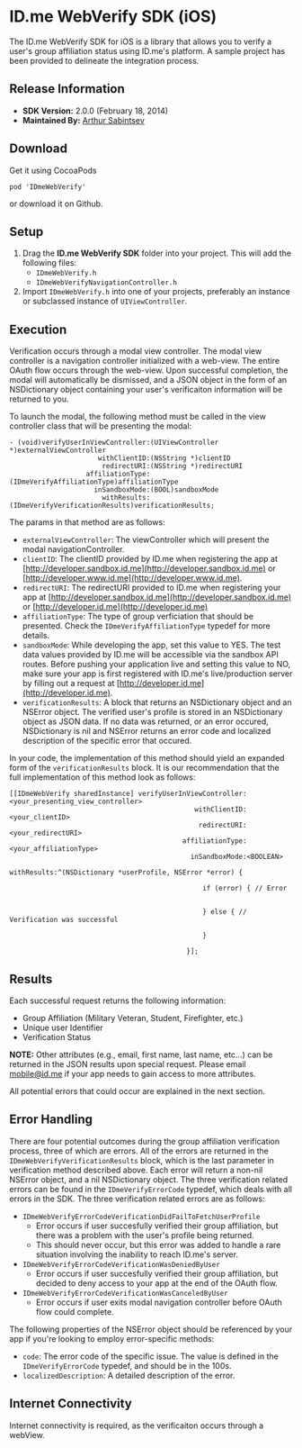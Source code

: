 # ID.me WebVerify SDK (iOS)
The ID.me WebVerify SDK for iOS is a library that allows you to verify a user's group affiliation status using ID.me's platform. A sample project has been provided to delineate the integration process.

## Release Information

- **SDK Version:** 2.0.0 (February 18, 2014)
- **Maintained By:** [Arthur Sabintsev](http://github.com/ArtSabintsev)

## Download

Get it using CocoaPods

```
pod 'IDmeWebVerify'
```

or download it on Github.

## Setup
1. Drag the **ID.me WebVerify SDK** folder into your project. This will add the following files:
	- `IDmeWebVerify.h`
	- `IDmeWebVerifyNavigationController.h`
2. Import `IDmeWebVerify.h` into one of your projects, preferably an instance or subclassed instance of `UIViewController`.

## Execution
Verification occurs through a modal view controller. The modal view controller is a navigation controller initialized with a web-view. The entire OAuth flow occurs through the web-view. Upon successful completion, the modal will automatically be dismissed, and a JSON object in the form of an NSDictionary object containing your user's verificaiton information will be returned to you.

To launch the modal, the following method must be called in the view controller class that will be presenting the modal:

```
- (void)verifyUserInViewController:(UIViewController *)externalViewController
                      withClientID:(NSString *)clientID
                       redirectURI:(NSString *)redirectURI
                   affiliationType:(IDmeVerifyAffiliationType)affiliationType
                     inSandboxMode:(BOOL)sandboxMode
                       withResults:(IDmeVerifyVerificationResults)verificationResults;
```

The params in that method are as follows:

- `externalViewController`: The viewController which will present the modal navigationController.
- `clientID`: The clientID provided by ID.me when registering the app at [http://developer.sandbox.id.me](http://developer.sandbox.id.me) or [http://developer.www.id.me](http://developer.www.id.me).
- `redirectURI`: The redirectURI provided to ID.me when registering your app at [http://developer.sandbox.id.me](http://developer.sandbox.id.me) or [http://developer.id.me](http://developer.id.me)
- `affiliationType`: The type of group verficiation that should be presented. Check the `IDmeVerifyAffiliationType` typedef for more details.
- `sandboxMode`: While developing the app, set this value to YES. The test data values provided by ID.me will be accessible via the sandbox API routes. Before pushing your application live and setting this value to NO, make sure your app is first registered with ID.me's live/production server by filling out a request at [http://developer.id.me](http://developer.id.me).
- `verificationResults`: A block that returns an NSDictionary object and an NSError object. The verified user's profile is stored in an NSDictionary object as JSON data. If no data was returned, or an error occured, NSDictionary is nil and NSError returns an error code and localized description of the specific error that occured.

In your code, the implementation of this method should yield an expanded form of the `verificationResults` block. It is our recommendation that the full implementation of this method look as follows:

```
[[IDmeWebVerify sharedInstance] verifyUserInViewController:<your_presenting_view_controller>
                                              withClientID:<your_clientID>
                                               redirectURI:<your_redirectURI>
                                           affiliationType:<your_affiliationType>
                                             inSandboxMode:<BOOLEAN>
                                               withResults:^(NSDictionary *userProfile, NSError *error) {
                                                
   											 	if (error) { // Error
        
        
    											} else { // Verification was successful
    											
    											}
    											
                                            }];

```

## Results
Each successful request returns the following information:

- Group Affiliation (Military Veteran, Student, Firefighter, etc.)
- Unique user Identifier
- Verification Status

**NOTE:** Other attributes (e.g., email, first name, last name, etc…) can be returned in the JSON results upon special request. Please email [mobile@id.me](mobile@id.me) if your app needs to gain access to more attributes. 

All potential errors that could occur are explained in the next section.

## Error Handling
There are four potential outcomes during the group affiliation verification process, three of which are errors. All of the errors are returned in the `IDmeWebVerifyVerificationResults` block, which is the last parameter in verification method described above. Each error will return a non-nil NSError object, and a nil NSDictionary object. The three verification related errors can be found in the `IDmeVerifyErrorCode` typedef, which deals with all errors in the SDK. The three verification related errors are as follows:

- `IDmeWebVerifyErrorCodeVerificationDidFailToFetchUserProfile`
	- Error occurs if user succesfully verified their group affiliation, but there was a problem with the user's profile being returned.
	- This should never occur, but this error was added to handle a rare situation involving the inability to reach ID.me's server. 
- `IDmeWebVerifyErrorCodeVerificationWasDeniedByUser`
	-  Error occurs if user succesfully verified their group affiliation, but decided to deny access to your app at the end of the OAuth flow.
- `IDmeWebVerifyErrorCodeVerificationWasCanceledByUser` 
	- Error occurs if user exits modal navigation controller before OAuth flow could complete.

The following properties of the NSError object should be referenced by your app if you're looking to employ error-specific methods:

- `code`: The error code of the specific issue. The value is defined in the `IDmeVerifyErrorCode` typedef, and should be in the 100s.
-  `localizedDescription`: A detailed description of the error.

## Internet Connectivity
Internet connectivity is required, as the verificaiton occurs through a webView.